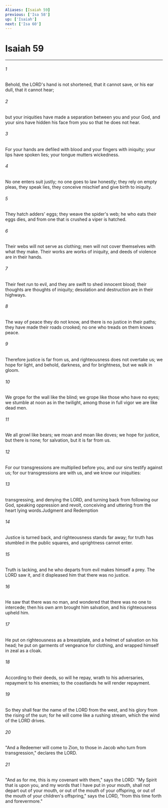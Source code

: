 ```yaml
---
Aliases: [Isaiah 59]
previous: ['Isa 58']
up: ['Isaiah']
next: ['Isa 60']
---
```

# Isaiah 59

***

 

###### 1 
Behold, the LORD's hand is not shortened, that it cannot save, 
 or his ear dull, that it cannot hear; 
 
 

###### 2 
but your iniquities have made a separation 
 between you and your God, 
 and your sins have hidden his face from you 
 so that he does not hear. 
 
 

###### 3 
For your hands are defiled with blood 
 and your fingers with iniquity; 
 your lips have spoken lies; 
 your tongue mutters wickedness. 
 
 

###### 4 
No one enters suit justly; 
 no one goes to law honestly; 
 they rely on empty pleas, they speak lies, 
 they conceive mischief and give birth to iniquity. 
 
 

###### 5 
They hatch adders' eggs; 
 they weave the spider's web; 
 he who eats their eggs dies, 
 and from one that is crushed a viper is hatched. 
 
 

###### 6 
Their webs will not serve as clothing; 
 men will not cover themselves with what they make. 
 Their works are works of iniquity, 
 and deeds of violence are in their hands. 
 
 

###### 7 
Their feet run to evil, 
 and they are swift to shed innocent blood; 
 their thoughts are thoughts of iniquity; 
 desolation and destruction are in their highways. 
 
 

###### 8 
The way of peace they do not know, 
 and there is no justice in their paths; 
 they have made their roads crooked; 
 no one who treads on them knows peace.
 
 

###### 9 
Therefore justice is far from us, 
 and righteousness does not overtake us; 
 we hope for light, and behold, darkness, 
 and for brightness, but we walk in gloom. 
 
 

###### 10 
We grope for the wall like the blind; 
 we grope like those who have no eyes; 
 we stumble at noon as in the twilight, 
 among those in full vigor we are like dead men. 
 
 

###### 11 
We all growl like bears; 
 we moan and moan like doves; 
 we hope for justice, but there is none; 
 for salvation, but it is far from us. 
 
 

###### 12 
For our transgressions are multiplied before you, 
 and our sins testify against us; 
 for our transgressions are with us, 
 and we know our iniquities: 
 
 

###### 13 
transgressing, and denying the LORD, 
 and turning back from following our God, 
 speaking oppression and revolt, 
 conceiving and uttering from the heart lying words.Judgment and Redemption
 
 

###### 14 
Justice is turned back, 
 and righteousness stands far away; 
 for truth has stumbled in the public squares, 
 and uprightness cannot enter. 
 
 

###### 15 
Truth is lacking, 
 and he who departs from evil makes himself a prey.
 The LORD saw it, and it displeased him 
 that there was no justice. 
 
 

###### 16 
He saw that there was no man, 
 and wondered that there was no one to intercede; 
 then his own arm brought him salvation, 
 and his righteousness upheld him. 
 
 

###### 17 
He put on righteousness as a breastplate, 
 and a helmet of salvation on his head; 
 he put on garments of vengeance for clothing, 
 and wrapped himself in zeal as a cloak. 
 
 

###### 18 
According to their deeds, so will he repay, 
 wrath to his adversaries, repayment to his enemies; 
 to the coastlands he will render repayment. 
 
 

###### 19 
So they shall fear the name of the LORD from the west, 
 and his glory from the rising of the sun; 
 for he will come like a rushing stream, 
 which the wind of the LORD drives.
 
 

###### 20 
"And a Redeemer will come to Zion, 
 to those in Jacob who turn from transgression," declares the LORD.
 
 

###### 21 
"And as for me, this is my covenant with them," says the LORD: "My Spirit that is upon you, and my words that I have put in your mouth, shall not depart out of your mouth, or out of the mouth of your offspring, or out of the mouth of your children's offspring," says the LORD, "from this time forth and forevermore."
 
